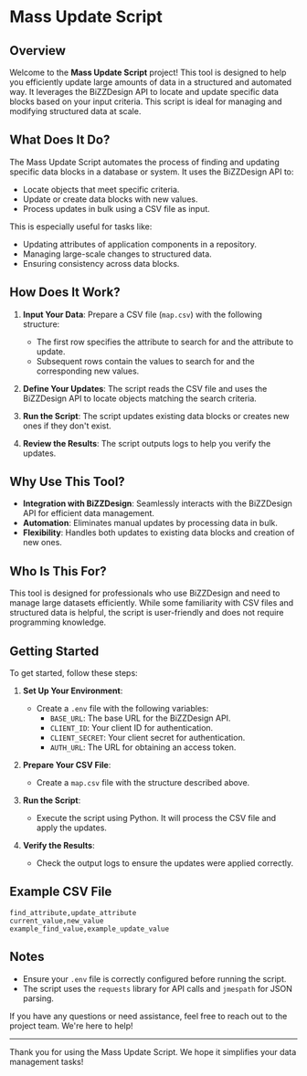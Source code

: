 # Mass Update Script

## Overview

Welcome to the **Mass Update Script** project! This tool is designed to help you efficiently update large amounts of data in a structured and automated way. It leverages the BiZZDesign API to locate and update specific data blocks based on your input criteria. This script is ideal for managing and modifying structured data at scale.

## What Does It Do?

The Mass Update Script automates the process of finding and updating specific data blocks in a database or system. It uses the BiZZDesign API to:

- Locate objects that meet specific criteria.
- Update or create data blocks with new values.
- Process updates in bulk using a CSV file as input.

This is especially useful for tasks like:

- Updating attributes of application components in a repository.
- Managing large-scale changes to structured data.
- Ensuring consistency across data blocks.

## How Does It Work?

1. **Input Your Data**: Prepare a CSV file (`map.csv`) with the following structure:
   - The first row specifies the attribute to search for and the attribute to update.
   - Subsequent rows contain the values to search for and the corresponding new values.

2. **Define Your Updates**: The script reads the CSV file and uses the BiZZDesign API to locate objects matching the search criteria.

3. **Run the Script**: The script updates existing data blocks or creates new ones if they don't exist.

4. **Review the Results**: The script outputs logs to help you verify the updates.

## Why Use This Tool?

- **Integration with BiZZDesign**: Seamlessly interacts with the BiZZDesign API for efficient data management.
- **Automation**: Eliminates manual updates by processing data in bulk.
- **Flexibility**: Handles both updates to existing data blocks and creation of new ones.

## Who Is This For?

This tool is designed for professionals who use BiZZDesign and need to manage large datasets efficiently. While some familiarity with CSV files and structured data is helpful, the script is user-friendly and does not require programming knowledge.

## Getting Started

To get started, follow these steps:

1. **Set Up Your Environment**:
   - Create a `.env` file with the following variables:
     - `BASE_URL`: The base URL for the BiZZDesign API.
     - `CLIENT_ID`: Your client ID for authentication.
     - `CLIENT_SECRET`: Your client secret for authentication.
     - `AUTH_URL`: The URL for obtaining an access token.

2. **Prepare Your CSV File**:
   - Create a `map.csv` file with the structure described above.

3. **Run the Script**:
   - Execute the script using Python. It will process the CSV file and apply the updates.

4. **Verify the Results**:
   - Check the output logs to ensure the updates were applied correctly.

## Example CSV File

```
find_attribute,update_attribute
current_value,new_value
example_find_value,example_update_value
```

## Notes

- Ensure your `.env` file is correctly configured before running the script.
- The script uses the `requests` library for API calls and `jmespath` for JSON parsing.

If you have any questions or need assistance, feel free to reach out to the project team. We're here to help!

---

Thank you for using the Mass Update Script. We hope it simplifies your data management tasks!

